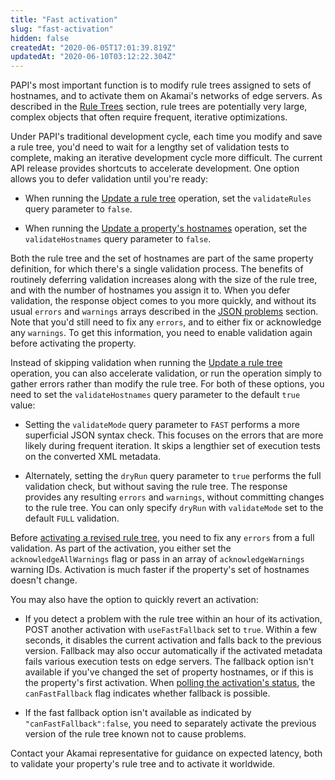 ```yaml
---
title: "Fast activation"
slug: "fast-activation"
hidden: false
createdAt: "2020-06-05T17:01:39.819Z"
updatedAt: "2020-06-10T03:12:22.304Z"
---
```

PAPI's most important function is to modify rule trees assigned to sets of hostnames, and to activate them on Akamai's networks of edge servers. As described in the [Rule Trees](#ruletrees) section, rule trees are potentially very large, complex objects that often require frequent, iterative optimizations.

Under PAPI's traditional development cycle, each time you modify and save a rule tree, you'd need to wait for a lengthy set of validation tests to complete, making an iterative development cycle more difficult. The current API release provides shortcuts to accelerate development. One option allows you to defer validation until you're ready:

- When running the [Update a rule tree](#putpropertyversionrules) operation, set the `validateRules` query parameter to `false`.

- When running the [Update a property's hostnames](#putpropertyversionhostnames) operation, set the `validateHostnames` query parameter to `false`.

Both the rule tree and the set of hostnames are part of the same property definition, for which there's a single validation process. The benefits of routinely deferring validation increases along with the size of the rule tree, and with the number of hostnames you assign it to. When you defer validation, the response object comes to you more quickly, and without its usual `errors` and `warnings` arrays described in the [JSON problems](#jsonproblems) section. Note that you'd still need to fix any `errors`, and to either fix or acknowledge any `warnings`. To get this information, you need to enable validation again before activating the property.

Instead of skipping validation when running the [Update a rule tree](#putpropertyversionrules) operation, you can also accelerate validation, or run the operation simply to gather errors rather than modify the rule tree. For both of these options, you need to set the `validateHostnames` query parameter to the default `true` value:

- Setting the `validateMode` query parameter to `FAST` performs a more superficial JSON syntax check. This focuses on the errors that are more likely during frequent iteration. It skips a lengthier set of execution tests on the converted XML metadata.

- Alternately, setting the `dryRun` query parameter to `true` performs the full validation check, but without saving the rule tree. The response provides any resulting `errors` and `warnings`, without committing changes to the rule tree. You can only specify `dryRun` with `validateMode` set to the default `FULL` validation.

Before [activating a revised rule tree](#postpropertyactivations), you need to fix any `errors` from a full validation. As part of the activation, you either set the `acknowledgeAllWarnings` flag or pass in an array of `acknowledgeWarnings` warning IDs. Activation is much faster if the property's set of hostnames doesn't change.

You may also have the option to quickly revert an activation:

- If you detect a problem with the rule tree within an hour of its activation, POST another activation with `useFastFallback` set to `true`. Within a few seconds, it disables the current activation and falls back to the previous version. Fallback may also occur automatically if the activated metadata fails various execution tests on edge servers. The fallback option isn't available if you've changed the set of property hostnames, or if this is the property's first activation. When [polling the activation's status](#getpropertyactivation), the `canFastFallback` flag indicates whether fallback is possible.

- If the fast fallback option isn't available as indicated by `"canFastFallback":false`, you need to separately activate the previous version of the rule tree known not to cause problems.

Contact your Akamai representative for guidance on expected latency, both to validate your property's rule tree and to activate it worldwide.